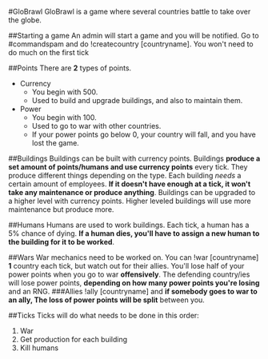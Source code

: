 #GloBrawl
GloBrawl is a game where several countries battle to take over the globe.

##Starting a game
An admin will start a game and you will be notified. Go to #commandspam and do !createcountry [countryname]. You won't need to do much on the first tick

##Points
There are **2** types of points.
- Currency
  - You begin with 500.
  - Used to build and upgrade buildings, and also to maintain them.
- Power
  - You begin with 100.
  - Used to go to war with other countries.
  - If your power points go below 0, your country will fall, and you have lost the game.

##Buildings
Buildings can be built with currency points.
Buildings **produce a set amount of points/humans and use currency points** every tick. They produce different things depending on the type.
Each building *needs* a certain amount of employees. **If it doesn't have enough at a tick, it won't take any maintenance or produce anything**.
Buildings can be upgraded to a higher level with currency points. Higher leveled buildings will use more maintenance but produce more.

##Humans
Humans are used to work buildings.
Each tick, a human has a 5% chance of dying. **If a human dies, you'll have to assign a new human to the building for it to be worked**.

##Wars
War mechanics need to be worked on.
You can !war [countryname] **1** country each tick, but watch out for their allies.
You'll lose half of your power points when you go to war **offensively**.
The defending country/ies will lose power points, **depending on how many power points you're losing** and an RNG.
###Allies
!ally [countryname] and **if somebody goes to war to an ally, The loss of power points will be split** between you.

##Ticks
Ticks will do what needs to be done in this order:
1. War
2. Get production for each building
3. Kill humans